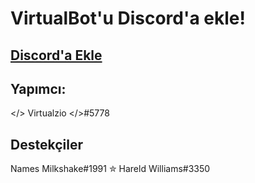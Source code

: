 # VirtualBot'u Discord'a ekle!
## [Discord'a Ekle](https://discord.com/oauth2/authorize?client_id=869210204724666428&scope=bot&permissions=1815538809)
## Yapımcı:
</> Virtualzio </>#5778
## Destekçiler
Names Milkshake#1991
✮ Hareld Williams#3350
